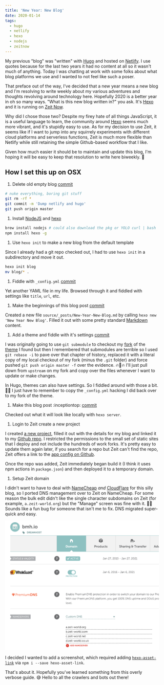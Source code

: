 ```yaml
---
title: 'New Year: New Blog'
date: 2020-01-14
tags:
  - hugo
  - netlify
  - hexo
  - nodejs
  - zeitnow
---
```


My previous "blog" was "written" with [Hugo](https://gohugo.io/) and hosted on [Netlify](https://netlify.com). I use quotes because for the last two years it had no content at all so it wasn't much of anything. Today I was chatting at work with some folks about what blog platforms we use and I wanted to not feel like such a poser.

<!-- more -->

That preface out of the way, I've decided that a new year means a new blog and I'm resolving to write weekly about my various adventures and thoughts revolving around technology here. Hopefully 2020 is a better year in oh so many ways. "What is this new blog written in?" you ask. It's [Hexo](https://hexo.io/) and it is running on [Zeit Now](https://zeit.co/).

Why did I chose those two? Despite my firey hate of all things JavaScript, it is a useful language to learn, the community around [Hexo](https://hexo.io) seems much more vibrant, and it's stupidly easy to use. As for my decision to use Zeit, it seems like if I want to jump into any squirrely experiments with different cloud platforms and serverless functions, Zeit is much more flexible than Netlify while still retaining the simple Github-based workflow that I like.

Given how much easier it should be to maintain and update this blog, I'm hoping it will be easy to keep that resolution to write here biweekly. 🤞

## How I set this up on OSX

1. Delete old empty blog [commit](https://github.com/highb/bmh/commit/90f6834efa0fc420e53130821eaf573ecd37183e)

  ```bash
  # nuke everything, boring git stuff
  git rm -rf *
  git commit -m 'Dump netlify and hugo'
  git push origin master
  ```

1. Install [NodeJS](https://nodejs.org/en/) and [hexo](https://hexo.io/docs/)

  ```bash
  brew install nodejs # could also download the pkg or YOLO curl | bash
  npm install hexo -g
  ```

1. Use `hexo init` to make a new blog from the default template

  Since I already had a git repo checked out, I had to use `hexo init` in a subdirectory and move it out.

  ```bash
  hexo init blog
  mv blog/* .
  ```

1. Fiddle with `_config.yml` [commit](https://github.com/highb/bmh/commit/a3d2203eb05912f45ee3ac8b3ef70fecec56caba)

  Yet another YAML file in my life. Browsed through it and fiddled with settings like `title`, `url`, etc.

1. Make the beginnings of this blog post [commit](https://github.com/highb/bmh/commit/9fb256f08875a0b829333670d19f810698e08c6a)

  Created a new file `source/_posts/New-Year-New-Blog.md` by calling `hexo new 'New Year New Blog'`. Filled it out with some pretty standard [Markdown](https://www.markdownguide.org/) content.

1. Add a theme and fiddle with it's settings [commit](https://github.com/highb/bmh/commit/51c7589f4c4d11fb4902d374a9c1ec99d33249a8)

  I was originally going to use `git submodule` to checkout my [fork](https://github.com/highb/hexo-theme-next) of the [theme](https://theme-next.org/) I found but then I remembered that submodules are terrible so I used `git rebase -i` to pave over that chapter of history, replaced it with a literal copy of my local checkout of my fork (minus the `.git` folder) and force pushed `git push origin master -f` over the evidence. 🔥📁🔥 I'll just pull down from `upstream` on my fork and copy over the files whenever I want to update or make changes. 

  In Hugo, themes can also have settings. So I fiddled around with those a bit. 🤷‍♂️ I just have to remember to copy the `_config.yml` hacking I did back over to my fork of the theme.

1. Make this blog post :inceptiontop: [commit](https://github.com/highb/bmh/commit/f37e3ea5072dececea4080b7a5191ae9d7654e39)

  Checked out what it will look like locally with `hexo server`.

1. Login to Zeit create a new project

  I created [a new project](https://zeit.co/new), filled it out with the details for my blog and linked it to my [Github repo](https://github.com/highb/bmh). I restricted the permissions to the small set of static sites that I deploy and not include the hundreds of work forks. It's pretty easy to update them again later, if you search for a repo but Zeit can't find the repo, Zeit offers a link to the [app config on Github](https://github.com/settings/installations/5601560).

  Once the repo was added, Zeit immediately began build it (I think it uses npm actions in `package.json`) and then deployed it to a temporary domain.

1. Setup Zeit domain

  I didn't want to have to deal with [NameCheap](https://namecheap.com) *and* [CloudFlare](https://cloudflare.com) for this silly blog, so I ported DNS management over to Zeit on NameCheap. For some reason the bulk edit didn't like the single character subdomains on Zeit (for example, `a.zeit-world.org`) but the "Manage" screen was fine with it. 🤷‍♂️ Sounds like a fun bug for someone that isn't me to fix. DNS migrated super-quick and easy.

  ![NameCheap DNS Setup Screenshot](New-Year-New-Blog/namecheap-screenshot.png)

  I decided I wanted to add a screenshot, which required adding [`hexo-asset-link`](https://github.com/liolok/hexo-asset-link) via `npm i --save hexo-asset-link`.

That's about it. Hopefully you've learned something from this overly verbose guide. 😅 Hello to all the crawlers and bots out there!
